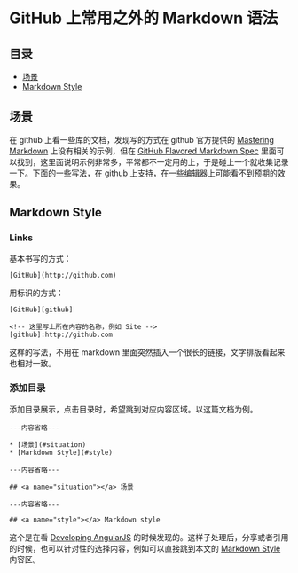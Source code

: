 # GitHub 上常用之外的 Markdown 语法
## 目录
* [场景](#situation)
* [Markdown Style](#style)

## <a name="situation"></a> 场景
在 github 上看一些库的文档，发现写的方式在 github 官方提供的 [Mastering Markdown][mastering-markdown] 上没有相关的示例，但在 [GitHub Flavored Markdown Spec][markdown-spec] 里面可以找到，这里面说明示例非常多，平常都不一定用的上，于是碰上一个就收集记录一下。下面的一些写法，在 github 上支持，在一些编辑器上可能看不到预期的效果。

## <a name="style"></a> Markdown Style
### Links
基本书写的方式：
```
[GitHub](http://github.com)
```
用标识的方式：
```
[GitHub][github]

<!-- 这里写上所在内容的名称，例如 Site -->
[github]:http://github.com
```
这样的写法，不用在 markdown 里面突然插入一个很长的链接，文字排版看起来也相对一致。

### 添加目录
添加目录展示，点击目录时，希望跳到对应内容区域。以这篇文档为例。
```
---内容省略---

* [场景](#situation)
* [Markdown Style](#style)

---内容省略---

## <a name="situation"></a> 场景

---内容省略---

## <a name="style"></a> Markdown style

```
这个是在看 [Developing AngularJS][develop-angularjs] 的时候发现的。这样子处理后，分享或者引用的时候，也可以针对性的选择内容，例如可以直接跳到本文的 [Markdown Style][markdown-style] 内容区。


<!-- 场景 -->
[mastering-markdown]:https://guides.github.com/features/mastering-markdown/
[markdown-spec]:https://github.github.com/gfm/

<!-- Markdown style -->
[develop-angularjs]: https://github.com/angular/angular.js/blob/master/DEVELOPERS.md#developing-angularjs
[markdown-style]: https://github.com/XXHolic/segment/issues/12#style